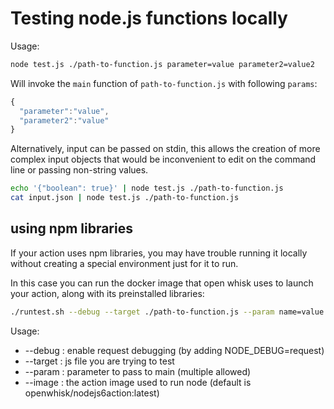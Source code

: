 # Testing node.js functions locally

Usage:

```bash
node test.js ./path-to-function.js parameter=value parameter2=value2
```

Will invoke the `main` function of `path-to-function.js` with following `params`:
```javascript
{
  "parameter":"value",
  "parameter2":"value"
}
```

Alternatively, input can be passed on stdin, this allows the creation of more complex input
objects that would be inconvenient to edit on the command line or passing non-string values.

```bash
echo '{"boolean": true}' | node test.js ./path-to-function.js
cat input.json | node test.js ./path-to-function.js
```

## using npm libraries

If your action uses npm libraries, you may have trouble running it locally without creating a special environment just for it to run.

In this case you can run the docker image that open whisk uses to launch your action, along with its preinstalled libraries:

```bash
./runtest.sh --debug --target ./path-to-function.js --param name=value --param othername=othervalue
```

Usage:
* --debug : enable request debugging (by adding NODE_DEBUG=request)
* --target : js file you are trying to test 
* --param : parameter to pass to main (multiple allowed)
* --image : the action image used to run node (default is openwhisk/nodejs6action:latest)
